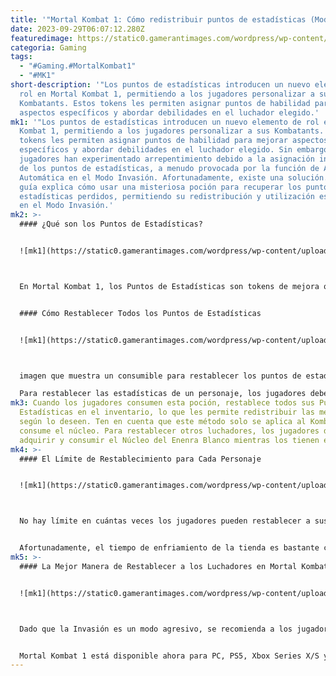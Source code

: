 ```yaml
---
title: '"Mortal Kombat 1: Cómo redistribuir puntos de estadísticas (Modo Invasión)"'
date: 2023-09-29T06:07:12.280Z
featuredimage: https://static0.gamerantimages.com/wordpress/wp-content/uploads/2023/09/mortal-kombat-1-reset-stat-points.jpg?q=50&fit=contain&w=1140&h=&dpr=1.5
categoria: Gaming
tags:
  - "#Gaming.#MortalKombat1"
  - "#MK1"
short-description: '"Los puntos de estadísticas introducen un nuevo elemento de
  rol en Mortal Kombat 1, permitiendo a los jugadores personalizar a sus
  Kombatants. Estos tokens les permiten asignar puntos de habilidad para mejorar
  aspectos específicos y abordar debilidades en el luchador elegido.'
mk1: '"Los puntos de estadísticas introducen un nuevo elemento de rol en Mortal
  Kombat 1, permitiendo a los jugadores personalizar a sus Kombatants. Estos
  tokens les permiten asignar puntos de habilidad para mejorar aspectos
  específicos y abordar debilidades en el luchador elegido. Sin embargo, muchos
  jugadores han experimentado arrepentimiento debido a la asignación incorrecta
  de los puntos de estadísticas, a menudo provocada por la función de Asignación
  Automática en el Modo Invasión. Afortunadamente, existe una solución. Esta
  guía explica cómo usar una misteriosa poción para recuperar los puntos de
  estadísticas perdidos, permitiendo su redistribución y utilización estratégica
  en el Modo Invasión.'
mk2: >-
  #### ¿Qué son los Puntos de Estadísticas?


  ![mk1](https://static0.gamerantimages.com/wordpress/wp-content/uploads/2023/09/mortal-kombat-1-stat-points.jpg?q=50&fit=crop&w=1500&dpr=1.5 "mk1")



  En Mortal Kombat 1, los Puntos de Estadísticas son tokens de mejora que permiten mejorar la Salud, el Ataque, lo Especial, la Defensa y la Agilidad. Los jugadores ganan estos puntos al completar la misión de Invasión y pueden invertirlos en características específicas del personaje para construir su propio Kombatant equilibrado.


  #### Cómo Restablecer Todos los Puntos de Estadísticas


  ![mk1](https://static0.gamerantimages.com/wordpress/wp-content/uploads/2023/09/mortal-kombat-1-white-enerna-core-konsumable.jpg?q=50&fit=crop&w=1500&dpr=1.5 "mk1")



  imagen que muestra un consumible para restablecer los puntos de estadísticas en Mortal Kombat 1.

  Para restablecer las estadísticas de un personaje, los jugadores deben consumir el Núcleo del Enenra Blanco. Este Consumible está disponible en la tienda de la Academia Wu Shi por 300 Koins después de que los jugadores hayan completado las primeras misiones en el Pueblo Fengjian.
mk3: Cuando los jugadores consumen esta poción, restablece todos sus Puntos de
  Estadísticas en el inventario, lo que les permite redistribuir las mejoras
  según lo deseen. Ten en cuenta que este método solo se aplica al Kombatant que
  consume el núcleo. Para restablecer otros luchadores, los jugadores deben
  adquirir y consumir el Núcleo del Enenra Blanco mientras los tienen equipados.
mk4: >-
  #### El Límite de Restablecimiento para Cada Personaje


  ![mk1](https://static0.gamerantimages.com/wordpress/wp-content/uploads/2023/09/mk1-invasion-mode-challenges.jpg?q=50&fit=crop&w=1500&dpr=1.5 "mk1")



  No hay límite en cuántas veces los jugadores pueden restablecer a sus personajes en el Modo Invasión. Sin embargo, el comerciante solo vende un Núcleo del Enenra Blanco a la vez. Por lo tanto, deben esperar el tiempo de enfriamiento antes de comprar más de este artículo.


  Afortunadamente, el tiempo de enfriamiento de la tienda es bastante corto y se repone cada 10 a 15 minutos. Para una actualización más rápida, los jugadores pueden salir del juego y volver a iniciar sesión, lo que agregará instantáneamente más Núcleos al inventario.
mk5: >-
  #### La Mejor Manera de Restablecer a los Luchadores en Mortal Kombat 1


  ![mk1](https://static0.gamerantimages.com/wordpress/wp-content/uploads/2023/09/mk1-invasion-mode-level-up-stats-spread.jpg?q=50&fit=crop&w=1500&dpr=1.5 "mk1")



  Dado que la Invasión es un modo agresivo, se recomienda a los jugadores que prioricen las estadísticas de Ataque, Defensa y Salud. Mejorar completamente estas atribuciones es el enfoque óptimo para conquistar todas las Mesas y desbloquear recompensas. Sin embargo, la decisión de restablecer depende en gran medida del estilo de lucha individual. Coincidir las estadísticas de un luchador con estrategias específicas asegura el mejor rendimiento y efectividad.


  Mortal Kombat 1 está disponible ahora para PC, PS5, Xbox Series X/S y Nintendo Switch."
---
```

